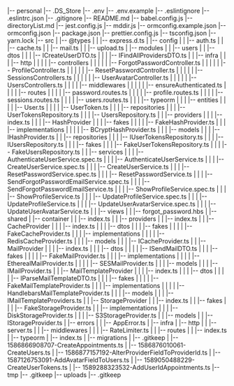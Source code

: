 |-- personal
    |-- .DS_Store
    |-- .env
    |-- .env.example
    |-- .eslintignore
    |-- .eslintrc.json
    |-- .gitignore
    |-- README.md
    |-- babel.config.js
    |-- directoryList.md
    |-- jest.config.js
    |-- mddir.js
    |-- ormconfig.example.json
    |-- ormconfig.json
    |-- package.json
    |-- prettier.config.js
    |-- tsconfig.json
    |-- yarn.lock
    |-- src
    |   |-- @types
    |   |   |-- express.d.ts
    |   |-- config
    |   |   |-- auth.ts
    |   |   |-- cache.ts
    |   |   |-- mail.ts
    |   |   |-- upload.ts
    |   |-- modules
    |   |   |-- users
    |   |       |-- dtos
    |   |       |   |-- ICreateUserDTO.ts
    |   |       |   |-- IFindAllProvidersDTO.ts
    |   |       |-- infra
    |   |       |   |-- http
    |   |       |   |   |-- controllers
    |   |       |   |   |   |-- ForgotPasswordController.ts
    |   |       |   |   |   |-- ProfileController.ts
    |   |       |   |   |   |-- ResetPasswordController.ts
    |   |       |   |   |   |-- SessionsControllers.ts
    |   |       |   |   |   |-- UserAvatarController.ts
    |   |       |   |   |   |-- UsersControllers.ts
    |   |       |   |   |-- middlewares
    |   |       |   |   |   |-- ensureAuthenticated.ts
    |   |       |   |   |-- routes
    |   |       |   |       |-- password.routes.ts
    |   |       |   |       |-- profile.routes.ts
    |   |       |   |       |-- sessions.routes.ts
    |   |       |   |       |-- users.routes.ts
    |   |       |   |-- typeorm
    |   |       |       |-- entities
    |   |       |       |   |-- User.ts
    |   |       |       |   |-- UserToken.ts
    |   |       |       |-- repositories
    |   |       |           |-- UserTokensRepository.ts
    |   |       |           |-- UsersRepository.ts
    |   |       |-- providers
    |   |       |   |-- index.ts
    |   |       |   |-- HashProvider
    |   |       |       |-- fakes
    |   |       |       |   |-- FakeHashProvider.ts
    |   |       |       |-- implementations
    |   |       |       |   |-- BCryptHashProvider.ts
    |   |       |       |-- models
    |   |       |           |-- IHashProvider.ts
    |   |       |-- repositories
    |   |       |   |-- IUserTokensRepository.ts
    |   |       |   |-- IUsersRepository.ts
    |   |       |   |-- fakes
    |   |       |       |-- FakeUserTokensRepository.ts
    |   |       |       |-- FakeUsersRepository.ts
    |   |       |-- services
    |   |       |   |-- AuthenticateUserService.spec.ts
    |   |       |   |-- AuthenticateUserService.ts
    |   |       |   |-- CreateUserService.spec.ts
    |   |       |   |-- CreateUserService.ts
    |   |       |   |-- ResetPasswordService.spec.ts
    |   |       |   |-- ResetPasswordService.ts
    |   |       |   |-- SendForgotPasswordEmailService.spec.ts
    |   |       |   |-- SendForgotPasswordEmailService.ts
    |   |       |   |-- ShowProfileService.spec.ts
    |   |       |   |-- ShowProfileService.ts
    |   |       |   |-- UpdateProfileService.spec.ts
    |   |       |   |-- UpdateProfileService.ts
    |   |       |   |-- UpdateUserAvatarService.spec.ts
    |   |       |   |-- UpdateUserAvatarService.ts
    |   |       |-- views
    |   |           |-- forgot_password.hbs
    |   |-- shared
    |       |-- container
    |       |   |-- index.ts
    |       |   |-- providers
    |       |       |-- index.ts
    |       |       |-- CacheProvider
    |       |       |   |-- index.ts
    |       |       |   |-- dtos
    |       |       |   |-- fakes
    |       |       |   |   |-- FakeCacheProvider.ts
    |       |       |   |-- implementations
    |       |       |   |   |-- RedisCacheProvider.ts
    |       |       |   |-- models
    |       |       |       |-- ICacheProvider.ts
    |       |       |-- MailProvider
    |       |       |   |-- index.ts
    |       |       |   |-- dtos
    |       |       |   |   |-- ISendMailDTO.ts
    |       |       |   |-- fakes
    |       |       |   |   |-- FakeMailProvider.ts
    |       |       |   |-- implementations
    |       |       |   |   |-- EtherealMailProvider.ts
    |       |       |   |   |-- SESMailProvider.ts
    |       |       |   |-- models
    |       |       |       |-- IMailProvider.ts
    |       |       |-- MailTemplateProvider
    |       |       |   |-- index.ts
    |       |       |   |-- dtos
    |       |       |   |   |-- IParseMailTemplateDTO.ts
    |       |       |   |-- fakes
    |       |       |   |   |-- FakeMailTemplateProvider.ts
    |       |       |   |-- implementations
    |       |       |   |   |-- HandlebarsMailTemplateProvider.ts
    |       |       |   |-- models
    |       |       |       |-- IMailTemplateProviders.ts
    |       |       |-- StorageProvider
    |       |           |-- index.ts
    |       |           |-- fakes
    |       |           |   |-- FakeStorageProvider.ts
    |       |           |-- implementations
    |       |           |   |-- DiskStorageProvider.ts
    |       |           |   |-- S3StorageProvider.ts
    |       |           |-- models
    |       |               |-- IStorageProvider.ts
    |       |-- errors
    |       |   |-- AppError.ts
    |       |-- infra
    |           |-- http
    |           |   |-- server.ts
    |           |   |-- middlewares
    |           |   |   |-- RateLimiter.ts
    |           |   |-- routes
    |           |       |-- index.ts
    |           |-- typeorm
    |               |-- index.ts
    |               |-- migrations
    |                   |-- .gitkeep
    |                   |-- 1586866908707-CreateAppointments.ts
    |                   |-- 1586876010061-CreateUsers.ts
    |                   |-- 1586877157192-AlterProviderFieldToProviderId.ts
    |                   |-- 1587126753091-AddAvatarFieldToUsers.ts
    |                   |-- 1589050488229-CreateUserTokens.ts
    |                   |-- 1589288323532-AddUserIdAppointments.ts
    |-- tmp
        |-- .gitkeep
        |-- uploads
            |-- .gitkeep
